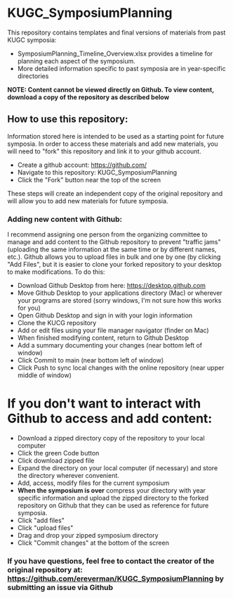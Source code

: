 # KUGC_SymposiumPlanning

This repository contains templates and final versions of materials from past KUGC symposia:

* SymposiumPlanning_Timeline_Overview.xlsx provides a timeline for planning each aspect of the symposium.
* More detailed information specific to past symposia are in year-specific directories

**NOTE: Content cannot be viewed directly on Github. To view content, download a copy of the repository as described below**

## How to use this repository:

Information stored here is intended to be used as a starting point for future symposia. In order to access these materials and add new materials, you will need to "fork" this repository and link it to your github account.

* Create a github account: https://github.com/
* Navigate to this repository: KUGC_SymposiumPlanning
* Click the "Fork" button near the top of the screen

These steps will create an independent copy of the original repository and will allow you to add new materials for future symposia.

### Adding new content with Github:

I recommend assigning one person from the organizing committee to manage and add content to the Github repository to prevent "traffic jams" (uploading the same information at the same time or by different names, etc.). Github allows you to upload files in bulk and one by one (by clicking "Add Files", but it is easier to clone your forked repository to your desktop to make modifications. To do this: 

* Download Github Desktop from here: https://desktop.github.com 
* Move Github Desktop to your applications directory (Mac) or wherever your programs are stored (sorry windows, I'm not sure how this works for you)
* Open Github Desktop and sign in with your login information
* Clone the KUCG repository
* Add or edit files using your file manager navigator (finder on Mac)
* When finished modifying content, return to Github Desktop
* Add a summary documenting your changes (near bottom left of window)
* Click Commit to main (near bottom left of window)
* Click Push to sync local changes with the online repository (near upper middle of window)

# If you don't want to interact with Github to access and add content:

* Download a zipped directory copy of the repository to your local computer
 * Click the green Code button
 * Click download zipped file
* Expand the directory on your local computer (if necessary) and store the directory wherever convenient.
* Add, access, modify files for the current symposium
* **When the symposium is over** compress your directory with year specific information and upload the zipped directory to the forked repository on Github that they can be used as reference for future symposia.
 * Click "add files"
 * Click "upload files"
 * Drag and drop your zipped symposium directory
 * Click "Commit changes" at the bottom of the screen


### If you have questions, feel free to contact the creator of the original repository at: https://github.com/ereverman/KUGC_SymposiumPlanning by submitting an issue via Github
